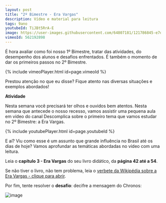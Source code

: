 ```yaml
---
layout: post
title: "2º Bimestre - Era Vargas"
description: Vídeo e material para leitura
tags: 9ano
youtubeId: TiJBt5RrA-E
image: https://user-images.githubusercontent.com/64807181/121786845-e7d69780-cb98-11eb-956a-2e94928c28ad.png
vimeoId: 562192898
---
```


É hora avaliar como foi nosso 1º Bimestre, tratar das atividades, do desempenho dos alunos e desafios enfrentados. É também o momento de dar os primeiros passos no 2º Bimestre.      

{% include vimeoPlayer.html id=page.vimeoId %}

Prestou atenção no que eu disse? Fique atento nas diversas situações e exemplos abordados!

**Atividade**

Nesta semana você precisará ter olhos e ouvidos bem atentos. Nesta semana que antecede o nosso recesso, vamos assistir uma pequena aula em vídeo do canal Descomplica sobre o primeiro tema que vamos estudar no 2º Bimestre: a Era Vargas.

{% include youtubePlayer.html id=page.youtubeId %}

E aí? Viu como esse é um assunto que grande influência no Brasil até os dias de hoje? Vamos aprofundar as temáticas abordadas no vídeo com uma leitura. 

Leia o **capítulo 3 - Era Vargas** do seu livro didático, da **página 42 até a 54**.

 Se não tiver o livro, não tem problema, leia o [verbete da Wikipédia sobre a Era Vargas - clique para abrir](https://pt.wikipedia.org/wiki/Era_Vargas).
 
 Por fim, tente resolver o **desafio**: decifre a mensagem do Chronos:

 ![image](https://user-images.githubusercontent.com/64807181/121786845-e7d69780-cb98-11eb-956a-2e94928c28ad.png)
